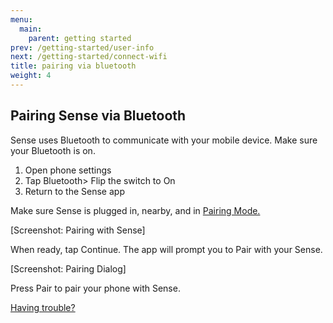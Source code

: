 ```yaml
---
menu:
  main:
    parent: getting started
prev: /getting-started/user-info
next: /getting-started/connect-wifi
title: pairing via bluetooth
weight: 4
---
```


## Pairing Sense via Bluetooth

Sense uses Bluetooth to communicate with your mobile device. Make sure your Bluetooth is on.

1. Open phone settings
2. Tap Bluetooth> Flip the switch to On
3. Return to the Sense app

Make sure Sense is  plugged in, nearby, and in [Pairing Mode.](http://staging-user.hello.is/troubleshoot/putting-sense-in-pairing-mode/)

[Screenshot: Pairing with Sense]


When ready, tap Continue. The app will prompt you to Pair with your Sense. 

[Screenshot: Pairing Dialog]


Press Pair to pair your phone with Sense.


[Having trouble?](http://staging-user.hello.is/troubleshoot/putting-sense-in-pairing-mode/)
